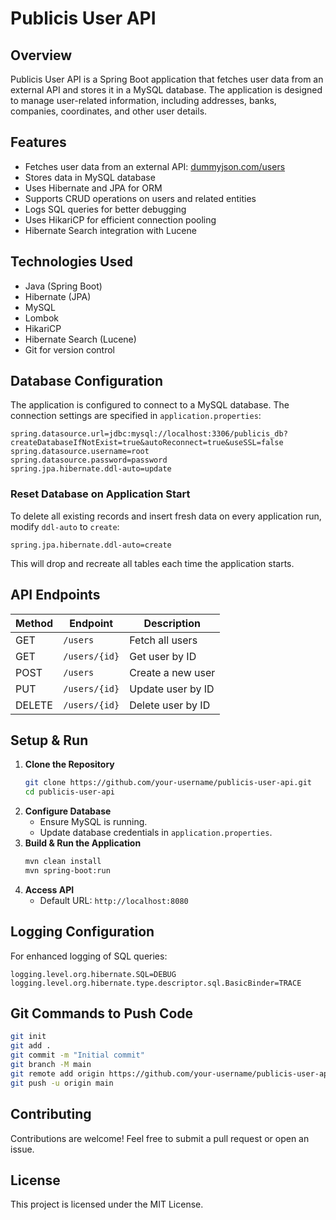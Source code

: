 # Publicis User API

## Overview
Publicis User API is a Spring Boot application that fetches user data from an external API and stores it in a MySQL database. The application is designed to manage user-related information, including addresses, banks, companies, coordinates, and other user details.

## Features
- Fetches user data from an external API: [dummyjson.com/users](https://dummyjson.com/users)
- Stores data in MySQL database
- Uses Hibernate and JPA for ORM
- Supports CRUD operations on users and related entities
- Logs SQL queries for better debugging
- Uses HikariCP for efficient connection pooling
- Hibernate Search integration with Lucene

## Technologies Used
- Java (Spring Boot)
- Hibernate (JPA)
- MySQL
- Lombok
- HikariCP
- Hibernate Search (Lucene)
- Git for version control

## Database Configuration
The application is configured to connect to a MySQL database. The connection settings are specified in `application.properties`:

```properties
spring.datasource.url=jdbc:mysql://localhost:3306/publicis_db?createDatabaseIfNotExist=true&autoReconnect=true&useSSL=false
spring.datasource.username=root
spring.datasource.password=password
spring.jpa.hibernate.ddl-auto=update
```

### Reset Database on Application Start
To delete all existing records and insert fresh data on every application run, modify `ddl-auto` to `create`:

```properties
spring.jpa.hibernate.ddl-auto=create
```
This will drop and recreate all tables each time the application starts.

## API Endpoints
| Method | Endpoint         | Description                |
|--------|----------------|----------------------------|
| GET    | `/users`       | Fetch all users           |
| GET    | `/users/{id}`  | Get user by ID            |
| POST   | `/users`       | Create a new user         |
| PUT    | `/users/{id}`  | Update user by ID         |
| DELETE | `/users/{id}`  | Delete user by ID         |

## Setup & Run
1. **Clone the Repository**
   ```sh
   git clone https://github.com/your-username/publicis-user-api.git
   cd publicis-user-api
   ```
2. **Configure Database**
   - Ensure MySQL is running.
   - Update database credentials in `application.properties`.
3. **Build & Run the Application**
   ```sh
   mvn clean install
   mvn spring-boot:run
   ```
4. **Access API**
   - Default URL: `http://localhost:8080`

## Logging Configuration
For enhanced logging of SQL queries:
```properties
logging.level.org.hibernate.SQL=DEBUG
logging.level.org.hibernate.type.descriptor.sql.BasicBinder=TRACE
```

## Git Commands to Push Code
```sh
git init
git add .
git commit -m "Initial commit"
git branch -M main
git remote add origin https://github.com/your-username/publicis-user-api.git
git push -u origin main
```

## Contributing
Contributions are welcome! Feel free to submit a pull request or open an issue.

## License
This project is licensed under the MIT License.

